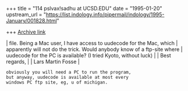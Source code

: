 +++
title = "114 pslvax!sadhu at UCSD.EDU"
date = "1995-01-20"
upstream_url = "https://list.indology.info/pipermail/indology/1995-January/001828.html"

+++
[Archive link](https://list.indology.info/pipermail/indology/1995-January/001828.html)

| file. Being a Mac user, I have access to uudecode for the Mac, which
| apparently will not do the trick. Would anybody know of a ftp-site where
| uudecode for the PC is available? (I tried Kyoto, without luck)
| 
| Best regards,
| 
| Lars Martin Fosse
| 

	obviously you will need a PC to run the program,
	but anyway, uudecode is available at most every
	windows PC ftp site, eg, u of michigan.





